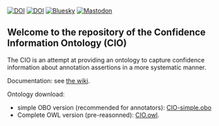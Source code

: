 [![DOI](https://zenodo.org/badge/DOI/10.1093/nar/gkae1118.svg)](https://doi.org/10.1093/nar/gkae1118)
[![DOI](https://zenodo.org/badge/DOI/10.1093/nar/gkaa793.svg)](https://doi.org/10.1093/nar/gkaa793)
[![Bluesky](https://img.shields.io/badge/-Bluesky-3686f7?style=social&label=Follow%20bgeedb&logo=bluesky&logoColor=blue&labelColor=white&domain=https%3A%2F%2Fbsky.app)](https://bsky.app/profile/bgee.org)
[![Mastodon](https://img.shields.io/mastodon/follow/109308703977124988?style=social&label=Follow%20%40bgeedb&domain=https%3A%2F%2Fgenomic.social)](https://genomic.social/%40bgeedb)

## Welcome to the repository of the Confidence Information Ontology (CIO)

The CIO is an attempt at providing an ontology to capture confidence information about annotation assertions in a more systematic manner.

Documentation: see <a href='https://github.com/BgeeDB/confidence-information-ontology/wiki'>the wiki</a>.

Ontology download: 
* simple OBO version (recommended for annotators): <a href='https://raw.githubusercontent.com/BgeeDB/confidence-information-ontology/master/src/ontology/cio-simple.obo'>CIO-simple.obo</a>
* Complete OWL version (pre-reasonned): <a href='https://raw.githubusercontent.com/BgeeDB/confidence-information-ontology/master/src/ontology/cio.owl'>CIO.owl</a>.
